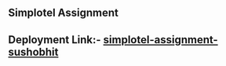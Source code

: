 ## Simplotel Assignment 
## Deployment Link:- [simplotel-assignment-sushobhit](https://simplotel-assignment-sushobhit.vercel.app/)
